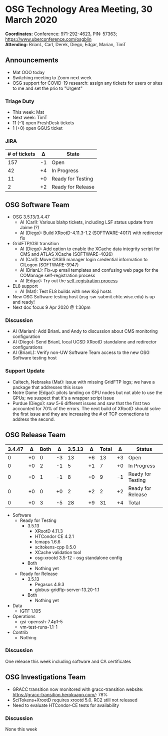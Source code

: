 # OSG Technology Area Meeting, 30 March 2020

**Coordinates:** Conference: 971-292-4623, PIN: 57363; <https://www.uberconference.com/osgblin>  
**Attending:** BrianL, Carl, Derek, Diego, Edgar, Marian, TimT


## Announcements

-   Mat OOO today
-   Switching meeting to Zoom next week
-   OSG support for COVID-19 research: assign any tickets for users or sites to me and set the prio to "Urgent"


### Triage Duty

-   This week: Mat
-   Next week: TimT
-   11 (-1) open FreshDesk tickets
-   1 (+0) open GGUS ticket


### JIRA

| # of tickets | &Delta; | State             |
|------------ |------- |----------------- |
| 157          | -1      | Open              |
| 42           | +4      | In Progress       |
| 11           | +0      | Ready for Testing |
| 2            | +2      | Ready for Release |


## OSG Software Team

-   OSG 3.5.13/3.4.47
    -   AI (Carl): Various blahp tickets, including LSF status update from Jaime (?)
    -   AI (Diego): Build XRootD-4.11.3-1.2 (SOFTWARE-4017) with redirector fix
-   GridFTP/GSI transition  
    -   AI (Diego): Add option to enable the XCache data integrity script for CMS and ATLAS XCache (SOFTWARE-4026)
    -   AI (Carl): Move OASIS manager login credential information to CILogon (SOFTWARE-3947)
    -   AI (BrianL): Fix-up email templates and confusing web page for the COManage self-registration process
    -   AI (Edgar): Try out the [self-registration process](https://opensciencegrid.org/technology/policy/comanage-instructions-user/)
-   EL8 support  
    -   AI (Mat): Test EL8 builds with new Koji hosts
-   New OSG Software testing host (osg-sw-submit.chtc.wisc.edu) is up and ready!
-   Next doc focus 9 Apr 2020 @ 1:30pm


### Discussion

-   AI (Marian): Add BrianL and Andy to discussion about CMS monitoring configuration
-   AI (Diego): Send BrianL local UCSD XRootD standalone and redirector configurations
-   AI (BrianL): Verify non-UW Software Team access to the new OSG Software testing host


### Support Update

-   Caltech, Nebraska (Mat): issue with missing GridFTP logs; we have a package that addresses this issue
-   Notre Dame (Edgar): pilots landing on GPU nodes but not able to use the GPUs; we suspect that it's a wrapper script issue
-   Purdue (Diego): saw 5-6 different issues and saw that the first two accounted for 70% of the errors. The next build of XRootD should solve the first issue and they are increasing the # of TCP connections to address the second.


## OSG Release Team

| 3.4.47 | &Delta; | Both | &Delta; | 3.5.13 | &Delta; | Total | &Delta; | Status            |
| ------ | ------- | ---- | ------- | ------ | ------- | ----- | ------- | ----------------- |
| 0      | +0      | 0    | -3      | 13     | +6      | 13    | +3      | Open              |
| 0      | +0      | 2    | -1      | 5      | +1      | 7     | +0      | In Progress       |
| 0      | +0      | 1    | -1      | 8      | +0      | 9     | -1      | Ready for Testing |
| 0      | +0      | 0    | +0      | 2      | +2      | 2     | +2      | Ready for Release |
| 0      | +0      | 3    | -5      | 28     | +9      | 31    | +4      | Total             |

-   Software  
    -   Ready for Testing  
        -   3.5.13  
            -   XRootD 4.11.3
            -   HTCondor CE 4.2.1
            -   lcmaps 1.6.6
            -   scitokens-cpp 0.5.0
            -   XCache validation tool
            -   osg-xrootd 3.5-12 - osg standalone config
        -   Both  
            -   Nothing yet
    -   Ready for Release  
        -   3.5.13  
            -   Pegasus 4.9.3
            -   globus-gridftp-server-13.20-1.1
        -   Both  
            -   Nothing yet
-   Data  
    -   IGTF 1.105
-   Operations  
    -   gsi-openssh-7.4p1-5
    -   vm-test-runs-1.1-1
-   Contrib  
    -   Nothing

### Discussion

One release this week including software and CA certificates


## OSG Investigations Team

-   GRACC transition now monitored with gracc-transition website: <https://gracc-transition.herokuapp.com/>: 78%
-   SciTokens+XrootD requires xrootd 5.0.  RC2 still not released
-   Need to evaluate HTCondor-CE tests for availability


### Discussion

None this week
